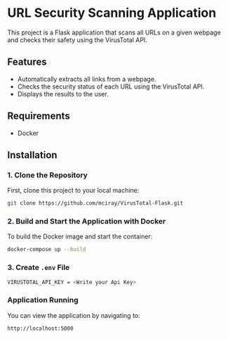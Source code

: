 
# URL Security Scanning Application

This project is a Flask application that scans all URLs on a given webpage and checks their safety using the VirusTotal API.

## Features

- Automatically extracts all links from a webpage.
- Checks the security status of each URL using the VirusTotal API.
- Displays the results to the user.

## Requirements

- Docker

## Installation

### 1. Clone the Repository

First, clone this project to your local machine:

```bash
git clone https://github.com/mciray/VirusTotal-Flask.git
```

### 2. Build and Start the Application with Docker

To build the Docker image and start the container:

```bash
docker-compose up --build
```

### 3. Create `.env` File

```bash
VIRUSTOTAL_API_KEY = <Write your Api Key>
```

### Application Running

You can view the application by navigating to:

```bash
http://localhost:5000
```
